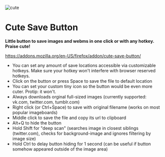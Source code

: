 ![cute](https://i.imgur.com/ILlSir4.png)

# Cute Save Button

**Little button to save images and webms in one click or with any hotkey. Praise cute!**

https://addons.mozilla.org/en-US/firefox/addon/cute-save-button/

* You can set any amount of save locations accessible via customizable hotkeys. Make sure your hotkey won't interfere with browser reserved hotkeys.
* Click on the button or press Space to save the file to default location
* You can set your custom tiny icon so the button would be even more cuter. Protip: it won't.
* Always downloads orginal full-sized images (currently supported: vk.com, twitter.com, tumblr.com)
* Right click (or Ctrl+Space) to save with original filename (works on most popular imageboards)
* Middle click to save the file and copy its url to clipboard
* Alt+Q to hide the button
* Hold Shift for "deep scan" (searches image in closest siblings (twitter.com), checks for background-image and ignores filtering by image size)
* Hold Ctrl to delay button hiding for 1 second (can be useful if button somehow appeared outside of the image area)
